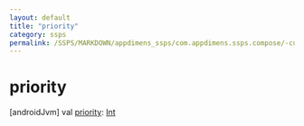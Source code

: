 ```yaml
---
layout: default
title: "priority"
category: ssps
permalink: /SSPS/MARKDOWN/appdimens_ssps/com.appdimens.ssps.compose/-custom-sp-entry/priority.html
---
```


# priority

[androidJvm]
val [priority](priority.md): [Int](https://kotlinlang.org/api/core/kotlin-stdlib/kotlin/-int/index.html)